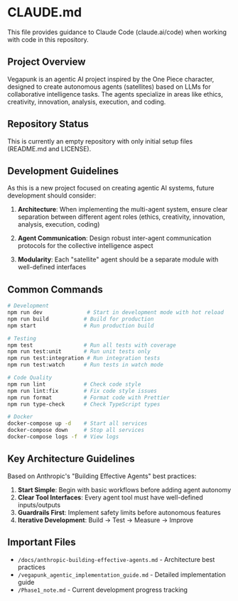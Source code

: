 # CLAUDE.md

This file provides guidance to Claude Code (claude.ai/code) when working with code in this repository.

## Project Overview

Vegapunk is an agentic AI project inspired by the One Piece character, designed to create autonomous agents (satellites) based on LLMs for collaborative intelligence tasks. The agents specialize in areas like ethics, creativity, innovation, analysis, execution, and coding.

## Repository Status

This is currently an empty repository with only initial setup files (README.md and LICENSE).

## Development Guidelines

As this is a new project focused on creating agentic AI systems, future development should consider:

1. **Architecture**: When implementing the multi-agent system, ensure clear separation between different agent roles (ethics, creativity, innovation, analysis, execution, coding)

2. **Agent Communication**: Design robust inter-agent communication protocols for the collective intelligence aspect

3. **Modularity**: Each "satellite" agent should be a separate module with well-defined interfaces

## Common Commands

```bash
# Development
npm run dev              # Start in development mode with hot reload
npm run build           # Build for production
npm start               # Run production build

# Testing
npm test                # Run all tests with coverage
npm run test:unit       # Run unit tests only
npm run test:integration # Run integration tests
npm run test:watch      # Run tests in watch mode

# Code Quality
npm run lint            # Check code style
npm run lint:fix        # Fix code style issues
npm run format          # Format code with Prettier
npm run type-check      # Check TypeScript types

# Docker
docker-compose up -d    # Start all services
docker-compose down     # Stop all services
docker-compose logs -f  # View logs
```

## Key Architecture Guidelines

Based on Anthropic's "Building Effective Agents" best practices:

1. **Start Simple**: Begin with basic workflows before adding agent autonomy
2. **Clear Tool Interfaces**: Every agent tool must have well-defined inputs/outputs
3. **Guardrails First**: Implement safety limits before autonomous features
4. **Iterative Development**: Build → Test → Measure → Improve

## Important Files

- `/docs/anthropic-building-effective-agents.md` - Architecture best practices
- `/vegapunk_agentic_implementation_guide.md` - Detailed implementation guide
- `/Phase1_note.md` - Current development progress tracking